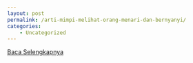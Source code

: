 ```yaml
---
layout: post
permalink: /arti-mimpi-melihat-orang-menari-dan-bernyanyi/
categories:
    - Uncategorized
---
```


[Baca Selengkapnya](/03)